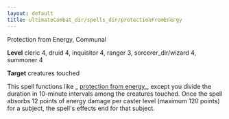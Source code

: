 ```yaml
---
layout: default
title: ultimateCombat_dir/spells_dir/protectionFromEnergy
---
```

Protection from Energy, Communal

**Level** cleric 4, druid 4, inquisitor 4, ranger 3, sorcerer_dir/wizard 4, summoner 4

**Target** creatures touched

This spell functions like _ [protection from energy](../spells_dir/protectionFromEnergy#_protection-from-energy)_, except you divide the duration in 10-minute intervals among the creatures touched. Once the spell absorbs 12 points of energy damage per caster level (maximum 120 points) for a subject, the spell's effects end for that subject.

